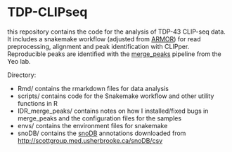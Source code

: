 # TDP-CLIPseq

this repository contains the code for the analysis of TDP-43 CLIP-seq data. 
It includes a snakemake workflow (adjusted from [ARMOR](https://github.com/csoneson/ARMOR)) for read preprocessing, alignment and peak identification with CLIPper.
Reproducible peaks are identified with the [merge_peaks](https://github.com/YeoLab/merge_peaks) pipeline from the Yeo lab.

Directory: 

* Rmd/ contains the rmarkdown files for data analysis
* scripts/ contains code for the Snakemake workflow and other utility functions in R
* IDR_merge_peaks/ contains notes on how I installed/fixed bugs in merge_peaks and the configuration files for the samples
* envs/ contains the environment files for snakemake
* snoDB/ contains the [snoDB](http://scottgroup.med.usherbrooke.ca/snoDB/) annotations downloaded from http://scottgroup.med.usherbrooke.ca/snoDB/csv
